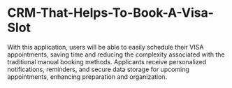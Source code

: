 # CRM-That-Helps-To-Book-A-Visa-Slot
With this application, users will be able to easily schedule their VISA appointments, saving time and reducing the complexity associated with the traditional manual booking methods. Applicants receive personalized notifications, reminders, and secure data storage for upcoming appointments, enhancing preparation and organization.
